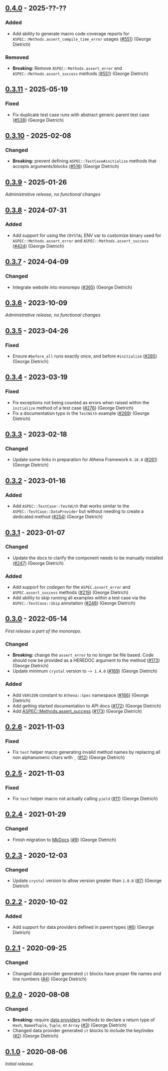 ## [0.4.0] - 2025-??-??

### Added

- Add ability to generate macro code coverage reports for `ASPEC::Methods.assert_compile_time_error` usages ([#551](https://github.com/athena-framework/athena/pull/551)) (George Dietrich)

### Removed

- **Breaking:** Remove `ASPEC::Methods.assert_error` and `ASPEC::Methods.assert_success` methods ([#551](https://github.com/athena-framework/athena/pull/551)) (George Dietrich)

## [0.3.11] - 2025-05-19

### Fixed

- Fix duplicate test case runs with abstract generic parent test case ([#538](https://github.com/athena-framework/athena/pull/538)) (George Dietrich)

## [0.3.10] - 2025-02-08

### Changed

- **Breaking:** prevent defining `ASPEC::TestCase#initialize` methods that accepts arguments/blocks ([#516](https://github.com/athena-framework/athena/pull/516)) (George Dietrich)

## [0.3.9] - 2025-01-26

_Administrative release, no functional changes_

## [0.3.8] - 2024-07-31

### Added

- Add support for using the `CRYSTAL` ENV var to customize binary used for `ASPEC::Methods.assert_error` and `ASPEC::Methods.assert_success` ([#424](https://github.com/athena-framework/athena/pull/424)) (George Dietrich)

## [0.3.7] - 2024-04-09

### Changed

- Integrate website into monorepo ([#365](https://github.com/athena-framework/athena/pull/365)) (George Dietrich)

## [0.3.6] - 2023-10-09

_Administrative release, no functional changes_

## [0.3.5] - 2023-04-26

### Fixed

- Ensure `#before_all` runs exactly once, and before `#initialize` ([#285](https://github.com/athena-framework/athena/pull/285)) (George Dietrich)

## [0.3.4] - 2023-03-19

### Fixed

- Fix exceptions not being counted as errors when raised within the `initialize` method of a test case ([#276](https://github.com/athena-framework/athena/pull/276)) (George Dietrich)
- Fix a documentation typo in the `TestWith` example ([#269](https://github.com/athena-framework/athena/pull/269)) (George Dietrich)

## [0.3.3] - 2023-02-18

### Changed

- Update some links in preparation for Athena Framework `0.18.0` ([#261](https://github.com/athena-framework/athena/pull/261)) (George Dietrich)

## [0.3.2] - 2023-01-16

### Added

- Add `ASPEC::TestCase::TestWith` that works similar to the `ASPEC::TestCase::DataProvider` but without needing to create a dedicated method ([#254](https://github.com/athena-framework/athena/pull/254)) (George Dietrich)

## [0.3.1] - 2023-01-07

### Changed

- Update the docs to clarify the component needs to be manually installed ([#247](https://github.com/athena-framework/athena/pull/247)) (George Dietrich)

### Added

- Add support for *codegen* for the `ASPEC.assert_error` and `ASPEC.assert_success` methods ([#219](https://github.com/athena-framework/athena/pull/219)) (George Dietrich)
- Add ability to skip running all examples within a test case via the `ASPEC::TestCase::Skip` annotation ([#248](https://github.com/athena-framework/athena/pull/248)) (George Dietrich)

## [0.3.0] - 2022-05-14

_First release a part of the monorepo._

### Changed

- **Breaking:** change the `assert_error` to no longer be file based. Code should now be provided as a HEREDOC argument to the method ([#173](https://github.com/athena-framework/athena/pull/173)) (George Dietrich)
- Update minimum `crystal` version to `~> 1.4.0` ([#169](https://github.com/athena-framework/athena/pull/169)) (George Dietrich)

### Added

- Add `VERSION` constant to `Athena::Spec` namespace ([#166](https://github.com/athena-framework/athena/pull/166)) (George Dietrich)
- Add getting started documentation to API docs ([#172](https://github.com/athena-framework/athena/pull/172)) (George Dietrich)
- Add [ASPEC::Methods.assert_success](https://athenaframework.org/Spec/Methods/#Athena::Spec::Methods#assert_success(code,*,line,file)) ([#173](https://github.com/athena-framework/athena/pull/173)) (George Dietrich)

## [0.2.6] - 2021-11-03

### Fixed

- Fix `test` helper macro generating invalid method names by replacing all non alphanumeric chars with `_`  ([#12](https://github.com/athena-framework/spec/pull/12)) (George Dietrich)

## [0.2.5] - 2021-11-03

### Fixed

- Fix `test` helper macro not actually calling `yield`  ([#11](https://github.com/athena-framework/spec/pull/11)) (George Dietrich)

## [0.2.4] - 2021-01-29

### Changed

- Finish migration to [MkDocs](https://mkdocstrings.github.io/crystal/) ([#9](https://github.com/athena-framework/spec/pull/9)) (George Dietrich)

## [0.2.3] - 2020-12-03

### Changed

- Update `crystal` version to allow version greater than `1.0.0` ([#7](https://github.com/athena-framework/spec/pull/7)) (George Dietrich

## [0.2.2] - 2020-10-02

### Added

- Add support for data providers defined in parent types ([#6](https://github.com/athena-framework/spec/pull/6)) (George Dietrich)

## [0.2.1] - 2020-09-25

### Changed

- Changed data provider generated `it` blocks have proper file names and line numbers ([#4](https://github.com/athena-framework/spec/pull/4)) (George Dietrich)

## [0.2.0] - 2020-08-08

### Changed

- **Breaking:** require [data providers](https://athenaframework.org/Spec/TestCase/DataProvider/) methods to declare a return type of `Hash`, `NamedTuple`, `Tuple`, or `Array` ([#3](https://github.com/athena-framework/spec/pull/3)) (George Dietrich)
- Changed data provider generated `it` blocks to include the key/index ([#2](https://github.com/athena-framework/spec/pull/2)) (George Dietrich)

## [0.1.0] - 2020-08-06

_Initial release._

[0.4.0]: https://github.com/athena-framework/spec/releases/tag/v0.4.0
[0.3.11]: https://github.com/athena-framework/spec/releases/tag/v0.3.11
[0.3.10]: https://github.com/athena-framework/spec/releases/tag/v0.3.10
[0.3.9]: https://github.com/athena-framework/spec/releases/tag/v0.3.9
[0.3.8]: https://github.com/athena-framework/spec/releases/tag/v0.3.8
[0.3.7]: https://github.com/athena-framework/spec/releases/tag/v0.3.7
[0.3.6]: https://github.com/athena-framework/spec/releases/tag/v0.3.6
[0.3.5]: https://github.com/athena-framework/spec/releases/tag/v0.3.5
[0.3.4]: https://github.com/athena-framework/spec/releases/tag/v0.3.4
[0.3.3]: https://github.com/athena-framework/spec/releases/tag/v0.3.3
[0.3.2]: https://github.com/athena-framework/spec/releases/tag/v0.3.2
[0.3.1]: https://github.com/athena-framework/spec/releases/tag/v0.3.1
[0.3.0]: https://github.com/athena-framework/spec/releases/tag/v0.3.0
[0.2.6]: https://github.com/athena-framework/spec/releases/tag/v0.2.6
[0.2.5]: https://github.com/athena-framework/spec/releases/tag/v0.2.5
[0.2.4]: https://github.com/athena-framework/spec/releases/tag/v0.2.4
[0.2.3]: https://github.com/athena-framework/spec/releases/tag/v0.2.3
[0.2.2]: https://github.com/athena-framework/spec/releases/tag/v0.2.2
[0.2.1]: https://github.com/athena-framework/spec/releases/tag/v0.2.1
[0.2.0]: https://github.com/athena-framework/spec/releases/tag/v0.2.0
[0.1.0]: https://github.com/athena-framework/spec/releases/tag/v0.1.0
